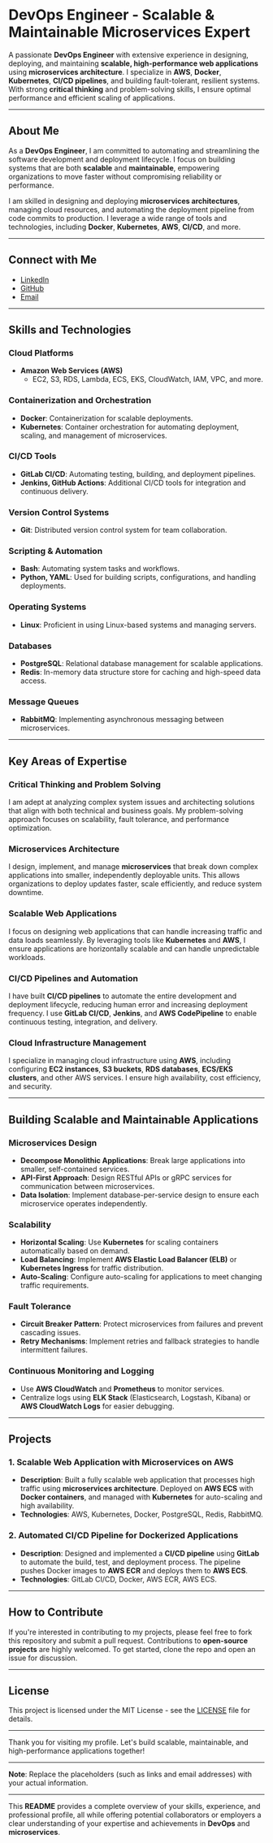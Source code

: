 # DevOps Engineer - Scalable & Maintainable Microservices Expert

A passionate **DevOps Engineer** with extensive experience in designing, deploying, and maintaining **scalable, high-performance web applications** using **microservices architecture**. I specialize in **AWS**, **Docker**, **Kubernetes**, **CI/CD pipelines**, and building fault-tolerant, resilient systems. With strong **critical thinking** and problem-solving skills, I ensure optimal performance and efficient scaling of applications.

---

## **About Me**

As a **DevOps Engineer**, I am committed to automating and streamlining the software development and deployment lifecycle. I focus on building systems that are both **scalable** and **maintainable**, empowering organizations to move faster without compromising reliability or performance.

I am skilled in designing and deploying **microservices architectures**, managing cloud resources, and automating the deployment pipeline from code commits to production. I leverage a wide range of tools and technologies, including **Docker**, **Kubernetes**, **AWS**, **CI/CD**, and more.

---

## **Connect with Me**

- [LinkedIn](https://www.linkedin.com/in/your-profile)
- [GitHub](https://github.com/your-profile)
- [Email](mailto:your-email@example.com)

---

## **Skills and Technologies**

### **Cloud Platforms**
- **Amazon Web Services (AWS)**
  - EC2, S3, RDS, Lambda, ECS, EKS, CloudWatch, IAM, VPC, and more.

### **Containerization and Orchestration**
- **Docker**: Containerization for scalable deployments.
- **Kubernetes**: Container orchestration for automating deployment, scaling, and management of microservices.

### **CI/CD Tools**
- **GitLab CI/CD**: Automating testing, building, and deployment pipelines.
- **Jenkins, GitHub Actions**: Additional CI/CD tools for integration and continuous delivery.

### **Version Control Systems**
- **Git**: Distributed version control system for team collaboration.

### **Scripting & Automation**
- **Bash**: Automating system tasks and workflows.
- **Python, YAML**: Used for building scripts, configurations, and handling deployments.

### **Operating Systems**
- **Linux**: Proficient in using Linux-based systems and managing servers.

### **Databases**
- **PostgreSQL**: Relational database management for scalable applications.
- **Redis**: In-memory data structure store for caching and high-speed data access.

### **Message Queues**
- **RabbitMQ**: Implementing asynchronous messaging between microservices.

---

## **Key Areas of Expertise**

### **Critical Thinking and Problem Solving**
I am adept at analyzing complex system issues and architecting solutions that align with both technical and business goals. My problem-solving approach focuses on scalability, fault tolerance, and performance optimization.

### **Microservices Architecture**
I design, implement, and manage **microservices** that break down complex applications into smaller, independently deployable units. This allows organizations to deploy updates faster, scale efficiently, and reduce system downtime.

### **Scalable Web Applications**
I focus on designing web applications that can handle increasing traffic and data loads seamlessly. By leveraging tools like **Kubernetes** and **AWS**, I ensure applications are horizontally scalable and can handle unpredictable workloads.

### **CI/CD Pipelines and Automation**
I have built **CI/CD pipelines** to automate the entire development and deployment lifecycle, reducing human error and increasing deployment frequency. I use **GitLab CI/CD**, **Jenkins**, and **AWS CodePipeline** to enable continuous testing, integration, and delivery.

### **Cloud Infrastructure Management**
I specialize in managing cloud infrastructure using **AWS**, including configuring **EC2 instances**, **S3 buckets**, **RDS databases**, **ECS/EKS clusters**, and other AWS services. I ensure high availability, cost efficiency, and security.

---

## **Building Scalable and Maintainable Applications**

### **Microservices Design**
- **Decompose Monolithic Applications**: Break large applications into smaller, self-contained services.
- **API-First Approach**: Design RESTful APIs or gRPC services for communication between microservices.
- **Data Isolation**: Implement database-per-service design to ensure each microservice operates independently.

### **Scalability**
- **Horizontal Scaling**: Use **Kubernetes** for scaling containers automatically based on demand.
- **Load Balancing**: Implement **AWS Elastic Load Balancer (ELB)** or **Kubernetes Ingress** for traffic distribution.
- **Auto-Scaling**: Configure auto-scaling for applications to meet changing traffic requirements.

### **Fault Tolerance**
- **Circuit Breaker Pattern**: Protect microservices from failures and prevent cascading issues.
- **Retry Mechanisms**: Implement retries and fallback strategies to handle intermittent failures.

### **Continuous Monitoring and Logging**
- Use **AWS CloudWatch** and **Prometheus** to monitor services.
- Centralize logs using **ELK Stack** (Elasticsearch, Logstash, Kibana) or **AWS CloudWatch Logs** for easier debugging.

---

## **Projects**

### **1. Scalable Web Application with Microservices on AWS**
- **Description**: Built a fully scalable web application that processes high traffic using **microservices architecture**. Deployed on **AWS ECS** with **Docker containers**, and managed with **Kubernetes** for auto-scaling and high availability.
- **Technologies**: AWS, Kubernetes, Docker, PostgreSQL, Redis, RabbitMQ.

### **2. Automated CI/CD Pipeline for Dockerized Applications**
- **Description**: Designed and implemented a **CI/CD pipeline** using **GitLab** to automate the build, test, and deployment process. The pipeline pushes Docker images to **AWS ECR** and deploys them to **AWS ECS**.
- **Technologies**: GitLab CI/CD, Docker, AWS ECR, AWS ECS.

---

## **How to Contribute**

If you're interested in contributing to my projects, please feel free to fork this repository and submit a pull request. Contributions to **open-source projects** are highly welcomed. To get started, clone the repo and open an issue for discussion.

---

## **License**

This project is licensed under the MIT License - see the [LICENSE](LICENSE) file for details.

---

Thank you for visiting my profile. Let's build scalable, maintainable, and high-performance applications together!

---

**Note**: Replace the placeholders (such as links and email addresses) with your actual information.

---

This **README** provides a complete overview of your skills, experience, and professional profile, all while offering potential collaborators or employers a clear understanding of your expertise and achievements in **DevOps** and **microservices**.
